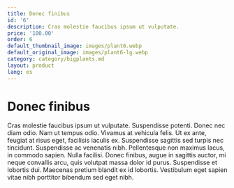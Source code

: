 ```yaml
---
title: Donec finibus
id: '6'
description: Cras molestie faucibus ipsum ut vulputate.
price: '100.00'
order: 6
default_thumbnail_image: images/plant6.webp
default_original_image: images/plant6-lg.webp
category: category/bigplants.md
layout: product
lang: es
---
```


# Donec finibus

Cras molestie faucibus ipsum ut vulputate. Suspendisse potenti. Donec nec diam odio. Nam ut tempus odio. Vivamus at vehicula felis. Ut ex ante, feugiat at risus eget, facilisis iaculis ex. Suspendisse sagittis sed turpis nec tincidunt. Suspendisse ac venenatis nibh. Pellentesque non maximus lacus, in commodo sapien. Nulla facilisi. Donec finibus, augue in sagittis auctor, mi neque convallis arcu, quis volutpat massa dolor id purus. Suspendisse et lobortis dui. Maecenas pretium blandit ex id lobortis. Vestibulum eget sapien vitae nibh porttitor bibendum sed eget nibh.